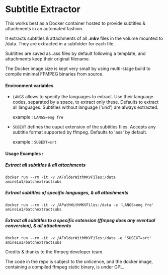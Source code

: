 # Subtitle Extractor

This works best as a Docker container hosted to provide subtitles & attachments in an automated fashion. 

It extracts subtitles & attachments of all **.mkv** files in the volume mounted to /data. They are extracted in a subfolder for each file.

Subtitles are saved as .ass files by default following a template, and attachments keep their original filename.

The Docker image size is kept very small by using multi-stage build to compile minimal FFMPEG binaries from source. 

#### Environment variables 

- `LANGS` allows to specify the languages to extract. Use their language codes, separated by a space, to extract only these. Defaults to extract all languages. Subtitles without language ('und') are always extracted.

   example : ```LANGS=eng fre```

- `SUBEXT` defines the ouput extension of the subtitles files. Accepts any subtitle format supported by ffmpeg. Defaults to 'ass' by default. 

   example : ```SUBEXT=srt```


#### Usage Examples :

##### Extract all subtitles & all attachments
```
docker run --rm -it -v /AFolderWithMKVFiles:/data amine1u1/batchextractsubs
```


##### Extract subtitles of specific languages, & all attachments 
```
docker run --rm -it -v /APathWithMKVFiles:/data -e 'LANGS=eng fre' amine1u1/batchextractsubs
```

##### Extract all subtitles to a specific extension (ffmpeg does any eventual conversion), & all attachments
```
docker run --rm -it -v /AFolderWithMKVFiles:/data -e 'SUBEXT=srt' amine1u1/batchextractsubs
```

Credits & thanks to the ffmpeg developer team.

The code in the repo is subject to the unlicence, and the docker image, containing a compiled ffmpeg static binary, is under GPL.
